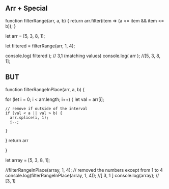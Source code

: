## Arr + Special 
function filterRange(arr, a, b) {
  return arr.filter(item => (a <= item && item <= b));
}

let arr = [5, 3, 8, 1];

let filtered = filterRange(arr, 1, 4);

console.log( filtered ); 
// 3,1 (matching values) 
console.log( arr ); 
//[5, 3, 8, 1];

## BUT 
function filterRangeInPlace(arr, a, b) {

  for (let i = 0; i < arr.length; i++) {
    let val = arr[i];

    // remove if outside of the interval
    if (val < a || val > b) {
      arr.splice(i, 1);
      i--;
    
    }
  }
return arr
  
}

let array = [5, 3, 8, 1];

//filterRangeInPlace(array, 1, 4); // removed the numbers except from 1 to 4
console.log(filterRangeInPlace(array, 1, 4));
//[ 3, 1 ]
console.log(array);
// [3, 1]